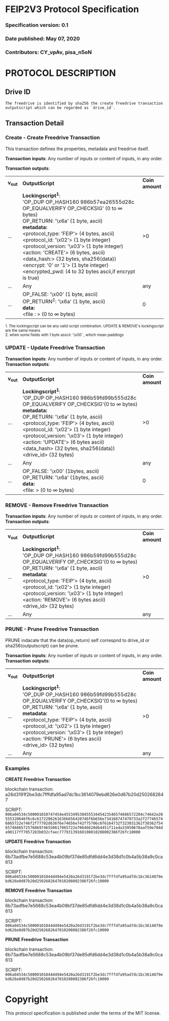 # FEIP2V3 Protocol Specification
### Specification version: 0.1
### Date published: May 07, 2020
### Contributors: CY_vpAv, pisa_n5oN

# PROTOCOL DESCRIPTION

## Drive ID
```
The freedrive is identified by sha256 the create freedrive transaction outputscript which can be regarded as `drive_id`.
```

## Transaction Detail

### Create - Create Freedrive Transaction

This transaction defines the properties, metadata and freedrive itself. 

**Transaction inputs**: Any number of inputs or content of inputs, in any order.

**Transaction outputs**:
<table>
<tr>
  <td><b>v<sub>out</sub></b></td>
  <td><b>OutputScript </b></td>
  <td><b>Coin<br>amount </b></td>
</tr>
  <tr>
    <td>...</td>
   <td>
   <b>Lockingscript<sup>1</sup></b>:</br>
   'OP_DUP OP_HASH160 986b57ea26555d28c OP_EQUALVERIFY OP_CHECKSIG' (0 to ∞ bytes)<br/>   
   OP_RETURN: '\x6a' (1 byte, ascii)<br/>
   <b>metadata:</b></br>
   &lt;protocol_type: 'FEIP'&gt; (4 bytes, ascii)<br/>
   &lt;protocol_id: '\x02'&gt; (1 byte integer)<br/>
   &lt;protocol_version: '\x03'&gt; (1 byte integer)<br/>
   &lt;action: 'CREATE'&gt; (6 bytes, ascii)<br/>
   &lt;data_hash:&gt; (32 bytes, sha256(data))<br/>
   &lt;encrypt: '0' or '1'&gt; (1 byte integer)<br/>
   &lt;encrypted_pwd: (4 to 32 bytes ascii,if encrypt is true)<br/>
   <td>>0</td>
  </tr>
  
  <tr>
    <td>...</td>
    <td>Any</td>
    <td>any</td>
  </tr>
  
  <tr>
    <td>...</td>
    <td>
    OP_FALSE: '\x00'  (1 byte, ascii)<br>
    OP_RETURN<sup>2</sup>: '\x6a' (1 byte, ascii)<br>
   <b>data:</b></br>
    &lt;file : &gt; (0 to ∞ bytes)<br/>	
    </td>
    <td>0</td>
  </tr>
 
</table>

<sup>1. The lockingscript can be any valid script combination.  UPDATE & REMOVE's lockingscript are the same means</sup>   
<sup>2. when some fields with 1 byte asscii: '\x00' , which mean paddings </sup>   

### UPDATE - Update Freedrive Transaction
  
**Transaction inputs**: Any number of inputs or content of inputs, in any order.  
**Transaction outputs**:
<table>
<tr>
  <td><b>v<sub>out</sub></b></td>
  <td><b>OutputScript </b></td>
  <td><b>Coin</br>amount </b></td>
</tr>
  <tr>
  <td>...</td>
  <td>
   <b>Lockingscript<sup>1</sup></b>:</br>
   'OP_DUP OP_HASH160 986b59fd99b555d28c OP_EQUALVERIFY OP_CHECKSIG'(0 to ∞ bytes)<br/>
   <b>metadata: </b></br>
   OP_RETURN: '\x6a' (1 byte, ascii)<br/>
   &lt;protocol_type: 'FEIP'&gt; (4 bytes, ascii)<br/>
   &lt;protocol_id: '\x02'&gt; (1 byte integer)<br/>
   &lt;protocol_version: '\x03'&gt; (1 byte integer)<br/>
&lt;action: 'UPDATE'&gt; (6 bytes ascii)<BR>
&lt;data_hash&gt; (32 bytes, sha256(data))<BR>
&lt;drive_id&gt; (32 bytes)<BR>
  </td>
  <td>>0</td>
  </tr>

  <tr>
    <td>...</td>
    <td>Any</td>
    <td>any</td>
  </tr>

  <tr>
    <td>...</td>
    <td>
    OP_FALSE: '\x00'  (1bytes, ascii)<br>
    OP_RETURN: '\x6a' (1bytes, ascii)<br>
    <b>data: </b><br/>
    &lt;file: &gt; (0 to ∞ bytes)<br/>
    <td>0</td>
  </tr>

</table>


### REMOVE - Remove Freedrive Transaction

**Transaction inputs**: Any number of inputs or content of inputs, in any order.  
**Transaction outputs**:
<table>
<tr>
  <td><b>v<sub>out</sub></b></td>
  <td><b>OutputScript </b></td>
  <td><b>Coin</br>amount</b></td>
</tr>
  <tr>
  <td>...</td>
  <td>
   <b>Lockingscript<sup>1</sup></b>:</br>
   'OP_DUP OP_HASH160 986b59fd99b555d28c OP_EQUALVERIFY OP_CHECKSIG'(0 to ∞ bytes)<br/>   
   OP_RETURN: '\x6a' (1 byte, ascii)<br/>
   <b>metadata: </b><br/>
   &lt;protocol_type: 'FEIP'&gt; (4 byte, ascii)<br/>
   &lt;protocol_id: '\x02'&gt; (1 byte integer)<br/>
   &lt;protocol_version: '\x03'&gt; (1 byte integer)<br/>   
&lt;action: 'REMOVE'&gt; (6 bytes ascii)<BR>
&lt;drive_id&gt; (32 bytes)<BR>
  </td>
  <td>>0</td>
  </tr>

  <tr>
    <td>...</td>
    <td>Any</td>
    <td>any</td>
  </tr>
</table>



### PRUNE - Prune Freedrive Transaction   
PRUNE indacate that the data(op_return) self correspnd to drive_id or sha256(outputscript) can be prune.  

**Transaction inputs**: Any number of inputs or content of inputs, in any order.  
**Transaction outputs**:
<table>
<tr>
  <td><b>v<sub>out</sub></b></td>
  <td><b>OutputScript </b></td>
  <td><b>Coin</br>amount </b></td>
</tr>
  <tr>
  <td>...</td>
  <td>
   <b>Lockingscript<sup>1</sup></b>:</br>
   'OP_DUP OP_HASH160 986b59fd99b555d28c OP_EQUALVERIFY OP_CHECKSIG'(0 to ∞ bytes)<br/>   
   OP_RETURN: '\x6a' (1 byte, ascii)<br/>
   <b>metadata:</b><br/>
   &lt;protocol_type: 'FEIP'&gt; (4 byte, ascii)<br/>
   &lt;protocol_id: '\x02'&gt; (1 byte integer)<br/>
   &lt;protocol_version: '\x03'&gt; (1 byte integer)<br/>      
&lt;action: 'PRUNE'&gt; (6 bytes ascii)<BR>
&lt;drive_id&gt; (32 bytes)<BR>
  </td>
  <td>>0</td>
  </tr>

  <tr>
    <td>...</td>
    <td>Any</td>
    <td>any</td>
  </tr>
</table>




### Examples

**CREATE Freedrive Transaction**

blockchain transaction:  a26d3191f2be3dc7fffdfa95ad7dc1bc3614079ebd626e0d87b20d2502682647

SCRIPT: ``006a04534c500001010747454e45534953045553445423546574686572204c74642e20555320646f6c6c6172206261636b656420746f6b656e734168747470733a2f2f7465746865722e746f2f77702d636f6e74656e742f75706c6f6164732f323031362f30362f546574686572576869746550617065722e70646620db4451f11eda33950670aaf59e704da90117ff7057283b032cfaec77793139160108010208002386f26fc10000``

**UPDATE Freedrive Transaction**

blockchain transaction: 6b73adfbe7e5688c53ea4b09bf37de85dfd6dd4e3d38d1c0b4a5b38a9c0ca613

SCRIPT: ``006a04534c50000101044d494e5420a26d3191f2be3dc7fffdfa95ad7dc1bc3614079ebd626e0d87b20d2502682647010208002386f26fc10000``

**REMOVE Freedrive Transaction**

blockchain transaction: 6b73adfbe7e5688c53ea4b09bf37de85dfd6dd4e3d38d1c0b4a5b38a9c0ca613

SCRIPT: ``006a04534c50000101044d494e5420a26d3191f2be3dc7fffdfa95ad7dc1bc3614079ebd626e0d87b20d2502682647010208002386f26fc10000``

**PRUNE Freedrive Transaction**

blockchain transaction: 6b73adfbe7e5688c53ea4b09bf37de85dfd6dd4e3d38d1c0b4a5b38a9c0ca613

SCRIPT: ``006a04534c50000101044d494e5420a26d3191f2be3dc7fffdfa95ad7dc1bc3614079ebd626e0d87b20d2502682647010208002386f26fc10000``


# Copyright

This protocol specification is published under the terms of the MIT license.
